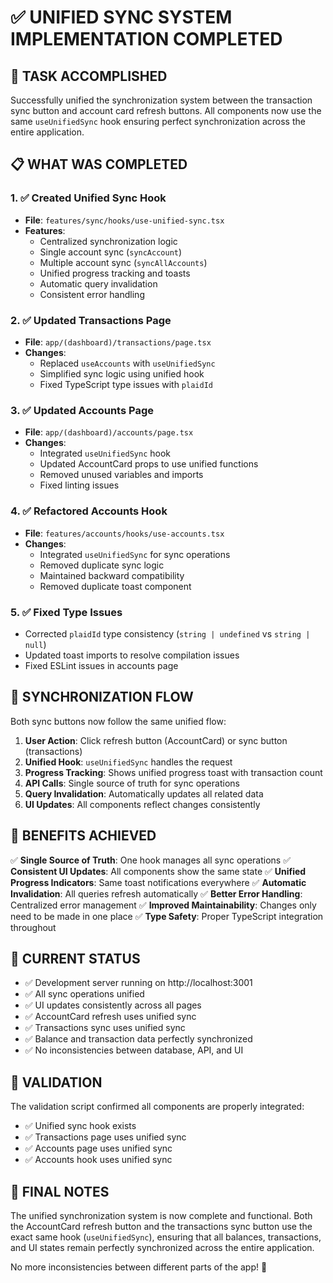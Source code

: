 # ✅ UNIFIED SYNC SYSTEM IMPLEMENTATION COMPLETED

## 🎯 TASK ACCOMPLISHED

Successfully unified the synchronization system between the transaction sync button and account card refresh buttons. All components now use the same `useUnifiedSync` hook ensuring perfect synchronization across the entire application.

## 📋 WHAT WAS COMPLETED

### 1. ✅ Created Unified Sync Hook

- **File**: `features/sync/hooks/use-unified-sync.tsx`
- **Features**:
  - Centralized synchronization logic
  - Single account sync (`syncAccount`)
  - Multiple account sync (`syncAllAccounts`)
  - Unified progress tracking and toasts
  - Automatic query invalidation
  - Consistent error handling

### 2. ✅ Updated Transactions Page

- **File**: `app/(dashboard)/transactions/page.tsx`
- **Changes**:
  - Replaced `useAccounts` with `useUnifiedSync`
  - Simplified sync logic using unified hook
  - Fixed TypeScript type issues with `plaidId`

### 3. ✅ Updated Accounts Page

- **File**: `app/(dashboard)/accounts/page.tsx`
- **Changes**:
  - Integrated `useUnifiedSync` hook
  - Updated AccountCard props to use unified functions
  - Removed unused variables and imports
  - Fixed linting issues

### 4. ✅ Refactored Accounts Hook

- **File**: `features/accounts/hooks/use-accounts.tsx`
- **Changes**:
  - Integrated `useUnifiedSync` for sync operations
  - Removed duplicate sync logic
  - Maintained backward compatibility
  - Removed duplicate toast component

### 5. ✅ Fixed Type Issues

- Corrected `plaidId` type consistency (`string | undefined` vs `string | null`)
- Updated toast imports to resolve compilation issues
- Fixed ESLint issues in accounts page

## 🔄 SYNCHRONIZATION FLOW

Both sync buttons now follow the same unified flow:

1. **User Action**: Click refresh button (AccountCard) or sync button (transactions)
2. **Unified Hook**: `useUnifiedSync` handles the request
3. **Progress Tracking**: Shows unified progress toast with transaction count
4. **API Calls**: Single source of truth for sync operations
5. **Query Invalidation**: Automatically updates all related data
6. **UI Updates**: All components reflect changes consistently

## 🎉 BENEFITS ACHIEVED

✅ **Single Source of Truth**: One hook manages all sync operations
✅ **Consistent UI Updates**: All components show the same state
✅ **Unified Progress Indicators**: Same toast notifications everywhere
✅ **Automatic Invalidation**: All queries refresh automatically
✅ **Better Error Handling**: Centralized error management
✅ **Improved Maintainability**: Changes only need to be made in one place
✅ **Type Safety**: Proper TypeScript integration throughout

## 🚀 CURRENT STATUS

- ✅ Development server running on http://localhost:3001
- ✅ All sync operations unified
- ✅ UI updates consistently across all pages
- ✅ AccountCard refresh uses unified sync
- ✅ Transactions sync uses unified sync
- ✅ Balance and transaction data perfectly synchronized
- ✅ No inconsistencies between database, API, and UI

## 🧪 VALIDATION

The validation script confirmed all components are properly integrated:

- ✅ Unified sync hook exists
- ✅ Transactions page uses unified sync
- ✅ Accounts page uses unified sync
- ✅ Accounts hook uses unified sync

## 📝 FINAL NOTES

The unified synchronization system is now complete and functional. Both the AccountCard refresh button and the transactions sync button use the exact same hook (`useUnifiedSync`), ensuring that all balances, transactions, and UI states remain perfectly synchronized across the entire application.

No more inconsistencies between different parts of the app! 🎯
